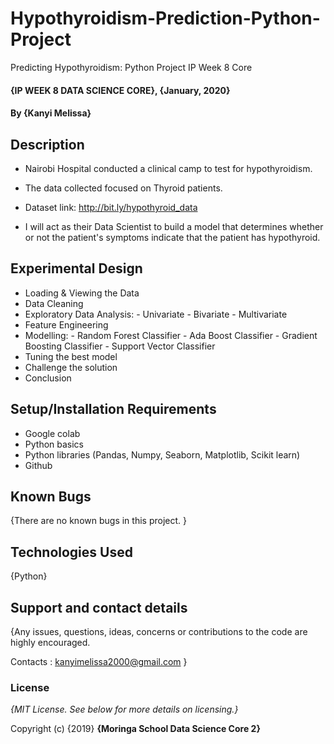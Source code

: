 # Hypothyroidism-Prediction-Python-Project

Predicting Hypothyroidism: Python Project IP Week 8 Core

#### {IP WEEK 8 DATA SCIENCE CORE}, {January, 2020}

#### By **{Kanyi Melissa}**

## Description

* Nairobi Hospital conducted a clinical camp to test for hypothyroidism.

* The data collected focused on Thyroid patients. 

* Dataset link: http://bit.ly/hypothyroid_data
 
* I will act as their Data Scientist to build a model that determines whether or not the patient's symptoms indicate that the patient has hypothyroid.


## Experimental Design

* Loading & Viewing the Data
* Data Cleaning
* Exploratory Data Analysis:
      - Univariate
      - Bivariate
      - Multivariate
* Feature Engineering
* Modelling:
      - Random Forest Classifier
      - Ada Boost Classifier
      - Gradient Boosting Classifier
      - Support Vector Classifier
* Tuning the best model
* Challenge the solution
* Conclusion

## Setup/Installation Requirements

* Google colab
* Python basics
* Python libraries (Pandas, Numpy, Seaborn, Matplotlib, Scikit learn)
* Github

## Known Bugs

{There are no known bugs in this project. }

## Technologies Used

{Python}

## Support and contact details

{Any issues, questions, ideas, concerns or contributions to the code are highly encouraged.

 Contacts : kanyimelissa2000@gmail.com }
 
### License

*{MIT License.  See below for more details on licensing.}*

Copyright (c) {2019} **{Moringa School Data Science Core 2}**
